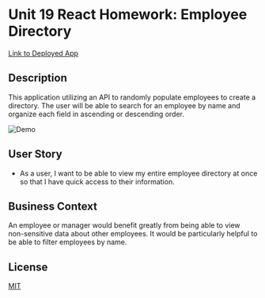 # Unit 19 React Homework: Employee Directory

[Link to Deployed App](https://JinhiA.github.io/Employee-Directory)

## Description

This application utilizing an API to randomly populate employees to create a directory. The user will be able to search for an employee by name and organize each field in ascending or descending order. 

![Demo](EmpDirectory.gif)

## User Story

* As a user, I want to be able to view my entire employee directory at once so that I have quick access to their information.

## Business Context

An employee or manager would benefit greatly from being able to view non-sensitive data about other employees. It would be particularly helpful to be able to filter employees by name.

## License
[MIT](https://opensource.org/licenses/MIT)
